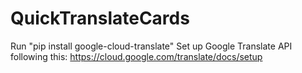 # QuickTranslateCards

Run "pip install google-cloud-translate"
Set up Google Translate API following this: https://cloud.google.com/translate/docs/setup
